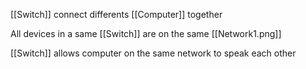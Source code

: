 
[[Switch]] connect differents [[Computer]] together 

All devices in a same [[Switch]] are on the same [[Network1.png]]

[[Switch]] allows computer on the same network to speak each other




